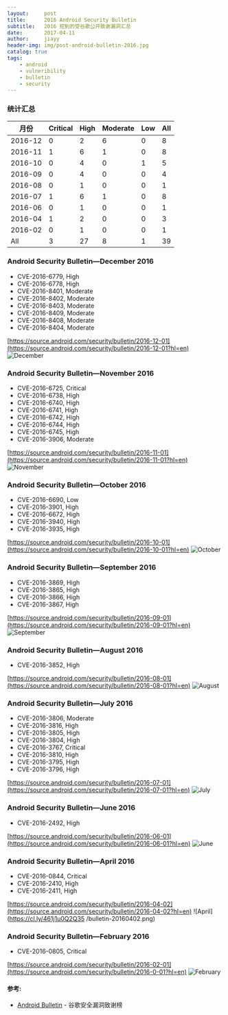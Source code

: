 ```yaml
---
layout:     post
title:      2016 Android Security Bulletin
subtitle:   2016 挖到的受谷歌公开致谢漏洞汇总 
date:       2017-04-11
author:     jiayy
header-img: img/post-android-bulletin-2016.jpg
catalog: true
tags:
    - android
    - vulneribility
    - bulletin
    - security
---
```


### 统计汇总

<table><thead>
<tr>
<th>月份</th>
<th>Critical</th>
<th>High</th>
<th>Moderate</th>
<th>Low</th>
<th>All</th>
</tr>
</thead><tbody>
<tr>
<td>2016-12</td>
<td>0</td>
<td>2</td>
<td>6</td>
<td>0</td>
<td>8</td>
</tr>
<tr>
<td>2016-11</td>
<td>1</td>
<td>6</td>
<td>1</td>
<td>0</td>
<td>8</td>
</tr>
<tr>
<td>2016-10</td>
<td>0</td>
<td>4</td>
<td>0</td>
<td>1</td>
<td>5</td>
</tr>
<tr>
<td>2016-09</td>
<td>0</td>
<td>4</td>
<td>0</td>
<td>0</td>
<td>4</td>
</tr>
<tr>
<td>2016-08</td>
<td>0</td>
<td>1</td>
<td>0</td>
<td>0</td>
<td>1</td>
</tr>
<tr>
<td>2016-07</td>
<td>1</td>
<td>6</td>
<td>1</td>
<td>0</td>
<td>8</td>
</tr>
<tr>
<td>2016-06</td>
<td>0</td>
<td>1</td>
<td>0</td>
<td>0</td>
<td>1</td>
</tr>
<tr>
<td>2016-04</td>
<td>1</td>
<td>2</td>
<td>0</td>
<td>0</td>
<td>3</td>
</tr>
<tr>
<td>2016-02</td>
<td>0</td>
<td>1</td>
<td>0</td>
<td>0</td>
<td>1</td>
</tr>
<tr>
<td>All</td>
<td>3</td>
<td>27</td>
<td>8</td>
<td>1</td>
<td>39</td>
</tr>
</tbody></table>


### Android Security Bulletin—December 2016

* CVE-2016-6779, High
* CVE-2016-6778, High
* CVE-2016-8401, Moderate
* CVE-2016-8402, Moderate
* CVE-2016-8403, Moderate
* CVE-2016-8409, Moderate
* CVE-2016-8408, Moderate
* CVE-2016-8404, Moderate

[https://source.android.com/security/bulletin/2016-12-01](https://source.android.com/security/bulletin/2016-12-01?hl=en)
![December](https://cl.ly/0j3E37474018/bulletin-20161201.png)

### Android Security Bulletin—November 2016

* CVE-2016-6725, Critical
* CVE-2016-6738, High 
* CVE-2016-6740, High 
* CVE-2016-6741, High 
* CVE-2016-6742, High 
* CVE-2016-6744, High 
* CVE-2016-6745, High 
* CVE-2016-3906, Moderate

[https://source.android.com/security/bulletin/2016-11-01](https://source.android.com/security/bulletin/2016-11-01?hl=en)
![November](https://cl.ly/2X2J0Z2O3w2H/bulletin-20161101.png)

### Android Security Bulletin—October 2016

* CVE-2016-6690, Low
* CVE-2016-3901, High 
* CVE-2016-6672, High 
* CVE-2016-3940, High 
* CVE-2016-3935, High

[https://source.android.com/security/bulletin/2016-10-01](https://source.android.com/security/bulletin/2016-10-01?hl=en)
![October](https://cl.ly/0T2r250n250S/bulletin-20161001.png)

### Android Security Bulletin—September 2016

* CVE-2016-3869, High 
* CVE-2016-3865, High 
* CVE-2016-3866, High 
* CVE-2016-3867, High

[https://source.android.com/security/bulletin/2016-09-01](https://source.android.com/security/bulletin/2016-09-01?hl=en)
![September](https://cl.ly/3A0z162I3g27/bulletin-20160901.png)

### Android Security Bulletin—August 2016

* CVE-2016-3852, High

[https://source.android.com/security/bulletin/2016-08-01](https://source.android.com/security/bulletin/2016-08-01?hl=en)
![August](https://cl.ly/0W36063P1m3j/bulletin-20160801.png)

### Android Security Bulletin—July 2016

* CVE-2016-3806, Moderate
* CVE-2016-3816, High 
* CVE-2016-3805, High 
* CVE-2016-3804, High 
* CVE-2016-3767, Critical
* CVE-2016-3810, High 
* CVE-2016-3795, High 
* CVE-2016-3796, High

[https://source.android.com/security/bulletin/2016-07-01](https://source.android.com/security/bulletin/2016-07-01?hl=en)
![July](https://cl.ly/2h3x161o3U35/bulletin-20160701.png)

### Android Security Bulletin—June 2016

* CVE-2016-2492, High

[https://source.android.com/security/bulletin/2016-06-01](https://source.android.com/security/bulletin/2016-06-01?hl=en)
![June](https://cl.ly/152G0O0t1W2p/bulletin-20160601.png)

### Android Security Bulletin—April 2016

* CVE-2016-0844, Critical
* CVE-2016-2410, High
* CVE-2016-2411, High

[https://source.android.com/security/bulletin/2016-04-02](https://source.android.com/security/bulletin/2016-04-02?hl=en)
![April](https://cl.ly/461j1u0Q2Q35 /bulletin-20160402.png)

### Android Security Bulletin—February 2016

* CVE-2016-0805, Critical

[https://source.android.com/security/bulletin/2016-02-01](https://source.android.com/security/bulletin/2016-0-01?hl=en)
![February](https://cl.ly/1Z3J1i0N1X3x/bulletin-20160201.png)



#### 参考:

- [Android Bulletin](https://source.android.com/security/bulletin/) - 谷歌安全漏洞致谢榜

